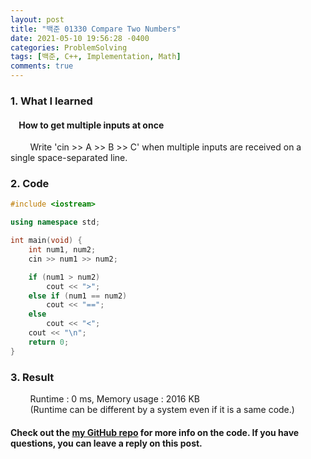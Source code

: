 ```yaml
---
layout: post
title: "백준 01330 Compare Two Numbers"
date: 2021-05-10 19:56:28 -0400
categories: ProblemSolving
tags: [백준, C++, Implementation, Math]
comments: true
---
```


### 1. What I learned
#### &nbsp;&nbsp;&nbsp;&nbsp;How to get multiple inputs at once
&nbsp;&nbsp;&nbsp;&nbsp;&nbsp;&nbsp;&nbsp;&nbsp;Write 'cin >> A >> B >> C' when multiple inputs are received on a single space-separated line.  

### 2. Code
```cpp
#include <iostream>

using namespace std;

int main(void) {
    int num1, num2;
    cin >> num1 >> num2;

    if (num1 > num2)
        cout << ">";
    else if (num1 == num2)
        cout << "==";
    else   
        cout << "<";
    cout << "\n";
    return 0;
}
```

### 3. Result
&nbsp;&nbsp;&nbsp;&nbsp;&nbsp;&nbsp;&nbsp;&nbsp;Runtime : 0 ms, Memory usage : 2016 KB  
&nbsp;&nbsp;&nbsp;&nbsp;&nbsp;&nbsp;&nbsp;&nbsp;(Runtime can be different by a system even if it is a same code.)

#### Check out the [my GitHub repo][hyuk-gh] for more info on the code. If you have questions, you can leave a reply on this post.
[hyuk-gh]: https://github.com/dlgur1994/StudyAlgorithms

